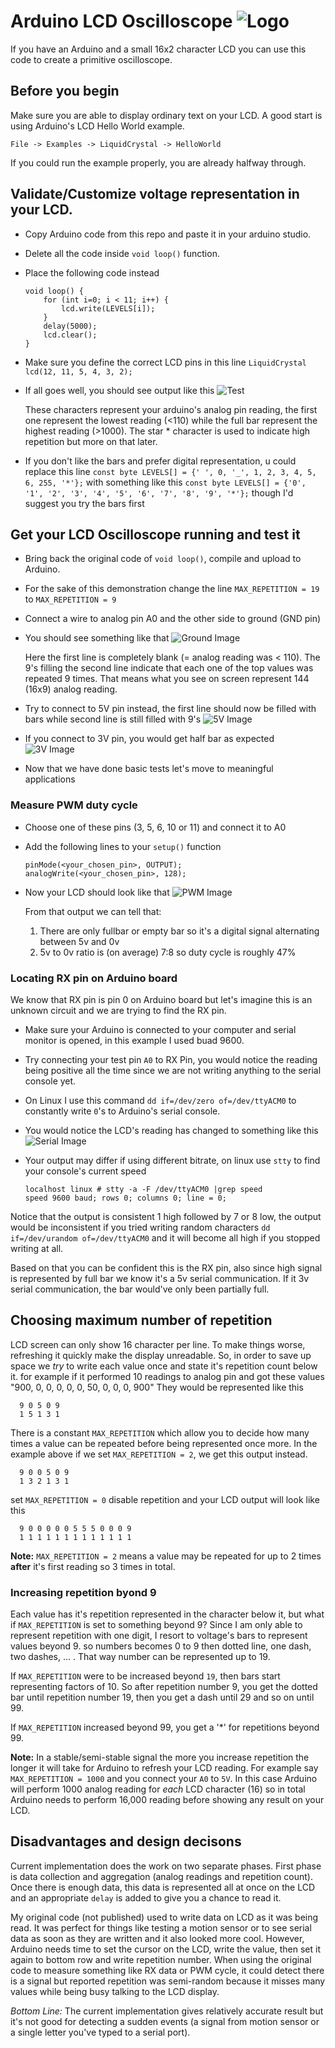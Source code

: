 # Arduino LCD Oscilloscope ![Logo](https://raw.githubusercontent.com/ramast/arduino-lcd-oscilloscope/master/images/serial_rx.jpg "Logo")

If you have an Arduino and a small 16x2 character LCD you can use this code to create a primitive oscilloscope.

## Before you begin
Make sure you are able to display ordinary text on your LCD. A good start is using Arduino's LCD Hello World example.

    File -> Examples -> LiquidCrystal -> HelloWorld

If you could run the example properly, you are already halfway through.

## Validate/Customize voltage representation in your LCD.
* Copy Arduino code from this repo and paste it in your arduino studio.
* Delete all the code inside `void loop()` function.
* Place the following code instead

      void loop() {
          for (int i=0; i < 11; i++) {
              lcd.write(LEVELS[i]);
          }
          delay(5000);
          lcd.clear();
      }
* Make sure you define the correct LCD pins in this line `LiquidCrystal lcd(12, 11, 5, 4, 3, 2);`
* If all goes well, you should see output like this
  ![Test](https://raw.githubusercontent.com/ramast/arduino-lcd-oscilloscope/master/images/test.jpg "Test Image")

  These characters represent your arduino's analog pin reading, the first one represent the lowest reading (<110) while the full bar represent the highest reading (>1000).
  The star \* character is used to indicate high repetition but more on that later.

* If you don't like the bars and prefer digital representation, u could replace this line
  `const byte LEVELS[] = {' ', 0, '_', 1, 2, 3, 4, 5, 6, 255, '*'};`
  with something like this
  `const byte LEVELS[] = {'0', '1', '2', '3', '4', '5', '6', '7', '8', '9', '*'};`
  though I'd suggest you try the bars first

## Get your LCD Oscilloscope running and test it
* Bring back the original code of `void loop()`, compile and upload to Arduino.
* For the sake of this demonstration change the line `MAX_REPETITION = 19` to `MAX_REPETITION = 9`
* Connect a wire to analog pin A0 and the other side to ground (GND pin)
* You should see something like that
    ![Ground Image](https://raw.githubusercontent.com/ramast/arduino-lcd-oscilloscope/master/images/ground.jpg "LCD Image")
  
  Here the first line is completely blank (= analog reading was < 110). 
  The 9's filling the second line indicate that each one of the top values was repeated 9 times. That means what you see on screen represent 144 (16x9) analog reading.
* Try to connect to 5V pin instead, the first line should now be filled with bars while second line is still filled with  9's
  ![5V Image](https://raw.githubusercontent.com/ramast/arduino-lcd-oscilloscope/master/images/5v.jpg "5V LCD Image")
* If you connect to 3V pin, you would get half bar as expected
  ![3V Image](https://raw.githubusercontent.com/ramast/arduino-lcd-oscilloscope/master/images/3-3v.jpg "3V LCD Image")

* Now that we have done basic tests let's move to meaningful applications

### Measure PWM duty cycle
* Choose one of these pins (3, 5, 6, 10 or 11) and connect it to A0
* Add the following lines to your `setup()` function

      pinMode(<your_chosen_pin>, OUTPUT);
      analogWrite(<your_chosen_pin>, 128);

 * Now your LCD should look like that
   ![PWM Image](https://raw.githubusercontent.com/ramast/arduino-lcd-oscilloscope/master/images/pwm.jpg "PWM LCD Image")
   
   From that output we can tell that:
   1. There are only fullbar or empty bar so it's a digital signal alternating between 5v and 0v
   2. 5v to 0v ratio is (on average) 7:8 so duty cycle is roughly 47%

### Locating RX pin on Arduino board
We know that RX pin is pin 0 on Arduino board but let's imagine this is an unknown circuit and we are trying to find the RX pin.

* Make sure your Arduino is connected to your computer and serial monitor is opened, in this example I used buad 9600.
* Try connecting your test pin `A0` to RX Pin, you would notice the reading being positive all the time since we are not writing anything to the serial console yet.
* On Linux I use this command `dd if=/dev/zero of=/dev/ttyACM0` to constantly write `0`'s to Arduino's serial console.
* You would notice the LCD's reading has changed to something like this
  ![Serial Image](https://raw.githubusercontent.com/ramast/arduino-lcd-oscilloscope/master/images/serial_rx.jpg "Serial RX LCD Image")
* Your output may differ if using different bitrate, on linux use `stty` to find your console's current speed

      localhost linux # stty -a -F /dev/ttyACM0 |grep speed
      speed 9600 baud; rows 0; columns 0; line = 0;

Notice that the output is consistent 1 high followed by 7 or 8 low, the output would be inconsistent if you tried writing random characters `dd if=/dev/urandom of=/dev/ttyACM0` and it will become all high if you stopped writing at all.

Based on that you can be confident this is the RX pin, also since high signal is represented by full bar we know it's a 5v serial communication. If it 3v serial communication, the bar would've only been partially full.

## Choosing maximum number of repetition
LCD screen can only show 16 character per line. To make things worse, refreshing it quickly make the display unreadable. So, in order to save up space we *try* to write each value once and state it's repetition count below it. for example if it performed 10 readings to analog pin and got these values "900, 0, 0, 0, 0, 0, 50, 0, 0, 0, 900"
They would be represented like this

      9 0 5 0 9
      1 5 1 3 1

There is a constant `MAX_REPETITION` which allow you to decide how many times a value can be repeated before being represented once more. In the example above if we set `MAX_REPETITION = 2`, we get this output instead.

      9 0 0 5 0 9
      1 3 2 1 3 1

set `MAX_REPETITION = 0` disable repetition and your LCD output will look like this

      9 0 0 0 0 0 5 5 5 0 0 0 9
      1 1 1 1 1 1 1 1 1 1 1 1 1

__Note:__ `MAX_REPETITION = 2` means a value may be repeated for up to 2 times **after** it's first reading so 3 times in total.

### Increasing repetition byond 9
Each value has it's repetition represented in the character below it, but what if `MAX_REPETITION` is set to something beyond 9? Since I am only able to represent repetition with one digit, I resort to voltage's bars to represent values beyond 9.
so numbers becomes 0 to 9 then dotted line, one dash, two dashes, ... . That way number can be represented up to 19.

If `MAX_REPETITION` were to be increased beyond `19`, then bars start representing factors of 10.
So after repetition number 9, you get the dotted bar until repetition number 19, then you get a dash until 29 and so on until 99.

If `MAX_REPETITION` increased beyond 99, you get a '\*' for repetitions beyond 99.

__Note:__ In a stable/semi-stable signal the more you increase repetition the longer it will take for Arduino to refresh your LCD reading. For example say `MAX_REPETITION = 1000` and you connect your `A0` to `5V`. In this case Arduino will perform 1000 analog reading for *each* LCD character (16) so in total Arduino needs to perform 16,000 reading before showing any result on your LCD.

## Disadvantages and design decisons

Current implementation does the work on two separate phases. First phase is data collection and aggregation (analog readings and repetition count). Once there is enough data, this data is represented all at once on the LCD and an appropriate `delay` is added to give you a chance to read it.

My original code (not published) used to write data on LCD as it was being read. It was perfect for things like testing a motion sensor or to see serial data as soon as they are written and it also looked more cool.
However, Arduino needs time to set the cursor on the LCD, write the value, then set it again to bottom row and write repetition number. When using the original code to measure something like RX data or PWM cycle, it could detect there is a signal but reported repetition was semi-random because it misses many values while being busy talking to the LCD display.

*Bottom Line:*
The current implementation gives relatively accurate result but it's not good for detecting a sudden events (a signal from motion sensor or a single letter you've typed to a serial port).
